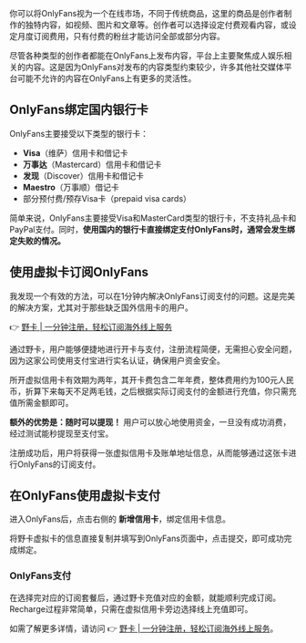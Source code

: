 你可以将OnlyFans视为一个在线市场，不同于传统商品，这里的商品是创作者制作的独特内容，如视频、图片和文章等。创作者可以选择设定付费观看内容，或设定月度订阅费用，只有付费的粉丝才能访问全部或部分内容。

尽管各种类型的创作者都能在OnlyFans上发布内容，平台上主要聚焦成人娱乐相关的内容。这是因为OnlyFans对发布的内容类型约束较少，许多其他社交媒体平台可能不允许的内容在OnlyFans上有更多的灵活性。

## OnlyFans绑定国内银行卡

OnlyFans主要接受以下类型的银行卡：

- **Visa**（维萨）信用卡和借记卡
- **万事达**（Mastercard）信用卡和借记卡
- **发现**（Discover）信用卡和借记卡
- **Maestro**（万事顺）借记卡
- 部分预付费/预存Visa卡（prepaid visa cards）

简单来说，OnlyFans主要接受Visa和MasterCard类型的银行卡，不支持礼品卡和PayPal支付。同时，**使用国内的银行卡直接绑定支付OnlyFans时，通常会发生绑定失败的情况。**

## 使用虚拟卡订阅OnlyFans

我发现一个有效的方法，可以在1分钟内解决OnlyFans订阅支付的问题。这是完美的解决方案，尤其对于那些缺乏国外信用卡的用户。

👉 [野卡 | 一分钟注册，轻松订阅海外线上服务](https://bit.ly/bewildcard)

通过野卡，用户能够便捷地进行开卡与支付，注册流程简便，无需担心安全问题，因为这家公司使用支付宝进行实名认证，确保用户资金安全。

所开虚拟信用卡有效期为两年，其开卡费包含二年年费，整体费用约为100元人民币，折算下来每天不足两毛钱，之后根据实际订阅支付的金额进行充值，你只需充值所需金额即可。

**额外的优势是：随时可以提现！** 用户可以放心地使用资金，一旦没有成功消费，经过测试能秒提现至支付宝。

注册成功后，用户将获得一张虚拟信用卡及账单地址信息，从而能够通过这张卡进行OnlyFans的订阅支付。

## 在OnlyFans使用虚拟卡支付

进入OnlyFans后，点击右侧的 **新增信用卡**，绑定信用卡信息。

将野卡虚拟卡的信息直接复制并填写到OnlyFans页面中，点击提交，即可成功完成绑定。

### OnlyFans支付

在选择完对应的订阅套餐后，通过野卡充值对应的金额，就能顺利完成订阅。Recharge过程非常简单，只需在虚拟信用卡旁边选择线上充值即可。

如需了解更多详情，请访问 👉 [野卡 | 一分钟注册，轻松订阅海外线上服务](https://bit.ly/bewildcard)。